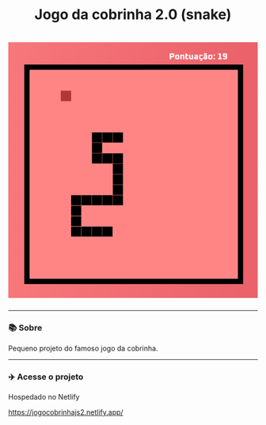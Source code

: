 <h1 align="center">Jogo da cobrinha 2.0 (snake)</h1>
<h1 align="center"><img src="img/cobrinha2.1.png"></h1>

<hr>

### 📚 Sobre

Pequeno projeto do famoso jogo da cobrinha.

<hr>

### :airplane: Acesse o projeto

Hospedado no Netlify

https://jogocobrinhajs2.netlify.app/
